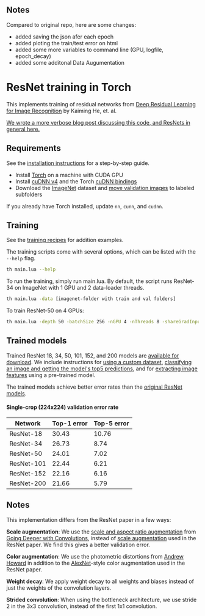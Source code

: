 ## Notes
Compared to original repo, here are some changes:
- added saving the json afer each epoch
- added ploting the train/test error on html
- added some more variables to command line (GPU, logfile, epoch_decay)
- added some additonal Data Augumentation


ResNet training in Torch
============================

This implements training of residual networks from [Deep Residual Learning for Image Recognition](http://arxiv.org/abs/1512.03385) by Kaiming He, et. al.

[We wrote a more verbose blog post discussing this code, and ResNets in general here.](http://torch.ch/blog/2016/02/04/resnets.html)


## Requirements
See the [installation instructions](INSTALL.md) for a step-by-step guide.
- Install [Torch](http://torch.ch/docs/getting-started.html) on a machine with CUDA GPU
- Install [cuDNN v4](https://developer.nvidia.com/cudnn) and the Torch [cuDNN bindings](https://github.com/soumith/cudnn.torch/tree/R4)
- Download the [ImageNet](http://image-net.org/download-images) dataset and [move validation images](https://github.com/facebook/fb.resnet.torch/blob/master/INSTALL.md#download-the-imagenet-dataset) to labeled subfolders

If you already have Torch installed, update `nn`, `cunn`, and `cudnn`.

## Training
See the [training recipes](TRAINING.md) for addition examples.

The training scripts come with several options, which can be listed with the `--help` flag.
```bash
th main.lua --help
```

To run the training, simply run main.lua. By default, the script runs ResNet-34 on ImageNet with 1 GPU and 2 data-loader threads.
```bash
th main.lua -data [imagenet-folder with train and val folders]
```

To train ResNet-50 on 4 GPUs:
```bash
th main.lua -depth 50 -batchSize 256 -nGPU 4 -nThreads 8 -shareGradInput true -data [imagenet-folder]
```

## Trained models

Trained ResNet 18, 34, 50, 101, 152, and 200 models are [available for download](pretrained). We include instructions for [using a custom dataset](pretrained/README.md#fine-tuning-on-a-custom-dataset), [classifying an image and getting the model's top5 predictions](pretrained/README.md#classification), and for [extracting image features](pretrained/README.md#extracting-image-features) using a pre-trained model.

The trained models achieve better error rates than the [original ResNet models](https://github.com/KaimingHe/deep-residual-networks).

#### Single-crop (224x224) validation error rate

| Network       | Top-1 error | Top-5 error |
| ------------- | ----------- | ----------- |
| ResNet-18     | 30.43       | 10.76       |
| ResNet-34     | 26.73       | 8.74        |
| ResNet-50     | 24.01       | 7.02        |
| ResNet-101    | 22.44       | 6.21        |
| ResNet-152    | 22.16       | 6.16        |
| ResNet-200    | 21.66       | 5.79        |

## Notes

This implementation differs from the ResNet paper in a few ways:

**Scale augmentation**: We use the [scale and aspect ratio augmentation](datasets/transforms.lua#L130) from [Going Deeper with Convolutions](http://arxiv.org/abs/1409.4842), instead of [scale augmentation](datasets/transforms.lua#L113) used in the ResNet paper. We find this gives a better validation error.

**Color augmentation**: We use the photometric distortions from [Andrew Howard](http://arxiv.org/abs/1312.5402) in addition to the [AlexNet](http://papers.nips.cc/paper/4824-imagenet-classification-with-deep-convolutional-neural-networks.pdf)-style color augmentation used in the ResNet paper.

**Weight decay**: We apply weight decay to all weights and biases instead of just the weights of the convolution layers.

**Strided convolution**: When using the bottleneck architecture, we use stride 2 in the 3x3 convolution, instead of the first 1x1 convolution.
